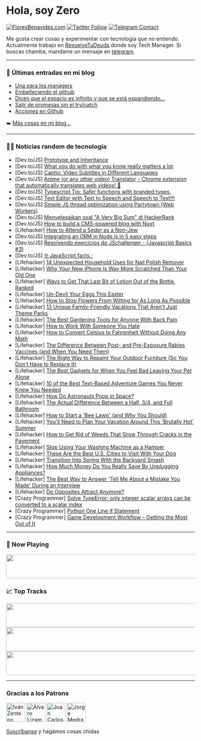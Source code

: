 # Hola, soy Zero

[![FloresBenavides.com](https://img.shields.io/website?down_message=oops&label=MiBlog&style=for-the-badge&up_message=online&url=https%3A%2F%2Ffloresbenavides.com)](https://floresbenavides.com) [![Twitter Follow](https://img.shields.io/twitter/follow/ZeroDragon?color=%231DA1F2&label=Follow&logo=twitter&logoColor=ffffff&style=for-the-badge)](https://twitter.com/zerodragon) [![Telegram Contact](https://img.shields.io/badge/escr%C3%ADbeme-ZeroDragon-%2326A5E4?style=for-the-badge&logo=telegram)](https://t.me/zerodragon)

Me gusta crear cosas y experimentar con tecnología que no entiendo.
Actualmente trabajo en [ResuelveTuDeuda](http://github.com/resuelve) donde soy Tech Manager.
Si buscas chamba, mandame un mensaje en [telegram](https://t.me/zerodragon).

---

### 📕 Últimas entradas en mi blog
<!-- BLOG-POST-LIST:START -->
- [Una para los managers](https://floresbenavides.com/una-para-los-managers/)
- [Embelleciendo el github](https://floresbenavides.com/embelleciendo-el-github/)
- [Dicen que el espacio es infinito y que se está expandiendo…](https://floresbenavides.com/dicen-que-el-espacio-es-infinito-y-que-se-esta-expandiendo/)
- [Salir de promesas sin el try/catch](https://floresbenavides.com/salir-de-promesas-sin-el-try-catch/)
- [Acciones en Github](https://floresbenavides.com/acciones-en-github/)
<!-- BLOG-POST-LIST:END -->

➡️ [Más cosas en mi blog...](https://floresbenavides.com)

---

### 👨‍💻 Noticias random de tecnología
<!-- TECH-POSTS:START -->
- [Dev.to/JS] [Prototype and Inheritance](https://dev.to/avinashvagh/prototype-and-inheritance-19mp)
- [Dev.to/JS] [What you do with what you know really matters a lot](https://dev.to/zacjac/what-you-do-with-what-you-know-is-really-matters-a-lot-3b40)
- [Dev.to/JS] [Captio: Video Subtitles in Different Languages](https://dev.to/asaoluelijah/captio-video-subtitles-in-different-languages-2g1k)
- [Dev.to/JS] [Anime &lpar;or any other video&rpar; Translator - Chrome extension that automatically translates web videos! 👯](https://dev.to/gregorygaines/anime-or-any-other-video-translator-chrome-extension-that-automatically-translates-web-videos-2mmi)
- [Dev.to/JS] [Typescript Tip: Safer functions with branded types.](https://dev.to/andersonjoseph/typescript-tip-safer-functions-with-branded-types-14o4)
- [Dev.to/JS] [Text Editor with Text to Speech and Speech to Text!!!](https://dev.to/moose_said/text-editor-with-text-to-speech-and-speech-to-text-4l37)
- [Dev.to/JS] [Simple JS thread optimization using Partytown &lpar;Web Workers&rpar;](https://dev.to/antonioerdeljac/optimize-js-thread-using-partytown-web-workers-39ac)
- [Dev.to/JS] [Menyelesaikan soal &quot;A Very Big Sum&quot; di HackerRank](https://dev.to/arisca_abdullah/menyelesaikan-soal-a-very-big-sum-di-hackerrank-pnk)
- [Dev.to/JS] [How to build a CMS-powered blog with Nuxt](https://dev.to/asayerio_techblog/how-to-build-a-cms-powered-blog-with-nuxt-4i1h)
- [Lifehacker] [How to Attend a Seder as a Non-Jew](https://lifehacker.com/how-to-attend-a-seder-as-a-non-jew-1848779745)
- [Dev.to/JS] [Integrating an ORM in Node.js in 5 easy steps](https://dev.to/ivanzm123/integrating-an-orm-in-nodejs-in-5-easy-steps-d4a)
- [Dev.to/JS] [Resolvendo exercícios do JSchallenger - &lpar;Javascript Basics #3&rpar;](https://dev.to/ananopaisdojavascript/resolvendo-exercicios-do-jschallenger-javascript-basics-3-22bp)
- [Dev.to/JS] [🤓 JavaScript facts :](https://dev.to/toqeer__abbas/javascript-facts--50hl)
- [Lifehacker] [14 Unexpected Household Uses for Nail Polish Remover](https://lifehacker.com/14-unexpected-household-uses-for-nail-polish-remover-1848771298)
- [Lifehacker] [Why Your New iPhone Is Way More Scratched Than Your Old One](https://lifehacker.com/why-your-new-iphone-is-way-more-scratched-than-your-old-1848777631)
- [Lifehacker] [Ways to Get That Last Bit of Lotion Out of the Bottle, Ranked](https://lifehacker.com/ways-to-get-that-last-bit-of-lotion-out-of-the-bottle-1848777207)
- [Lifehacker] [Un-Devil Your Eggs This Easter](https://lifehacker.com/un-devil-your-eggs-this-easter-1848778518)
- [Lifehacker] [How to Stop Flowers From Wilting for As Long As Possible](https://lifehacker.com/how-to-stop-flowers-from-wilting-for-as-long-as-possibl-1848778288)
- [Lifehacker] [13 Unique Family-Friendly Vacations That Aren&#39;t Just Theme Parks](https://lifehacker.com/13-unique-family-friendly-vacation-spots-that-arent-ju-1848777899)
- [Lifehacker] [The Best Gardening Tools for Anyone With Back Pain](https://lifehacker.com/the-best-gardening-tools-for-anyone-with-back-pain-1848776200)
- [Lifehacker] [How to Work With Someone You Hate](https://lifehacker.com/how-to-work-with-someone-you-hate-1848777512)
- [Lifehacker] [How to Convert Celsius to Fahrenheit Without Doing Any Math](https://lifehacker.com/how-to-convert-celsius-to-fahrenheit-without-doing-any-1848777530)
- [Lifehacker] [The Difference Between Post- and Pre-Exposure Rabies Vaccines &lpar;and When You Need Them&rpar;](https://lifehacker.com/the-difference-between-post-and-pre-exposure-rabies-va-1848776070)
- [Lifehacker] [The Right Way to Repaint Your Outdoor Furniture &lpar;So You Don’t Have to Replace It&rpar;](https://lifehacker.com/the-right-way-to-repaint-your-outdoor-furniture-so-you-1848774164)
- [Lifehacker] [The Best Gadgets for When You Feel Bad Leaving Your Pet Alone](https://lifehacker.com/the-best-gadgets-for-when-you-feel-bad-leaving-your-pet-1848771471)
- [Lifehacker] [10 of the Best Text-Based Adventure Games You Never Knew You Needed](https://lifehacker.com/10-of-the-best-text-based-adventure-games-you-never-kne-1848770935)
- [Lifehacker] [How Do Astronauts Poop in Space?](https://lifehacker.com/how-do-astronauts-shit-in-space-1848770799)
- [Lifehacker] [The Actual Difference Between a Half, 3/4, and Full Bathroom](https://lifehacker.com/the-actual-difference-between-a-half-3-4-and-full-bat-1848773483)
- [Lifehacker] [How to Start a &#39;Bee Lawn&#39; &lpar;and Why You Should&rpar;](https://lifehacker.com/how-to-start-a-bee-lawn-and-why-you-should-1848773490)
- [Lifehacker] [You&#39;ll Need to Plan Your Vacation Around This &#39;Brutally Hot&#39; Summer](https://lifehacker.com/youll-need-to-plan-your-vacation-around-this-brutally-h-1848773494)
- [Lifehacker] [How to Get Rid of Weeds That Grow Through Cracks in the Pavement](https://lifehacker.com/how-to-get-rid-of-weeds-that-grow-through-cracks-in-the-1848771475)
- [Lifehacker] [Stop Using Your Washing Machine as a Hamper](https://lifehacker.com/stop-using-your-washing-machine-as-a-hamper-1848771464)
- [Lifehacker] [These Are the Best U.S. Cities to Visit With Your Dog](https://lifehacker.com/these-are-the-best-u-s-cities-to-visit-with-your-dog-1848771493)
- [Lifehacker] [Transition Into Spring With the Backyard Smash](https://lifehacker.com/transition-into-spring-with-the-backyard-smash-1848770356)
- [Lifehacker] [How Much Money Do You Really Save By Unplugging Appliances?](https://lifehacker.com/how-much-money-do-you-really-save-by-unplugging-applian-1848763594)
- [Lifehacker] [The Best Way to Answer &#39;Tell Me About a Mistake You Made&#39; During an Interview](https://lifehacker.com/the-best-way-to-answer-tell-me-about-a-mistake-you-made-1848770251)
- [Lifehacker] [Do Opposites Attract Anymore?](https://lifehacker.com/do-opposites-attract-anymore-1848728003)
- [Crazy Programmer] [Solve TypeError: only integer scalar arrays can be converted to a scalar index](https://www.thecrazyprogrammer.com/2022/04/only-integer-scalar-arrays-can-be-converted-to-a-scalar-index.html)
- [Crazy Programmer] [Python One Line if Statement](https://www.thecrazyprogrammer.com/2022/04/python-one-line-if.html)
- [Crazy Programmer] [Game Development Workflow – Getting the Most Out of It](https://www.thecrazyprogrammer.com/2022/04/game-development-workflow.html)<!-- TECH-POSTS:END -->

---

### 🎵 Now Playing
<a href="https://spotify-now-playing-dun.vercel.app/now-playing?open"><img src="https://spotify-now-playing-dun.vercel.app/now-playing" width="540" height="64"></a>

### 📈 Top Tracks
<a href="https://spotify-now-playing-dun.vercel.app/top-tracks?i=1&open"><img src="https://spotify-now-playing-dun.vercel.app/top-tracks?i=1" width="540" height="64"></a>
<a href="https://spotify-now-playing-dun.vercel.app/top-tracks?i=2&open"><img src="https://spotify-now-playing-dun.vercel.app/top-tracks?i=2" width="540" height="64"></a>
<a href="https://spotify-now-playing-dun.vercel.app/top-tracks?i=3&open"><img src="https://spotify-now-playing-dun.vercel.app/top-tracks?i=3" width="540" height="64"></a>

---

### Gracias a los Patrons
[<img src="https://avatars.githubusercontent.com/u/243380?v=4" alt="Iván Zenteno" width="50px">](https://github.com/k001) [<img src="https://avatars.githubusercontent.com/u/19955639?v=4" alt="Álvaro Lizama" width="50px">](https://github.com/alvarolizama) [<img src="https://avatars.githubusercontent.com/u/2718753?v=4" alt="Juan Carlos Ruiz" width="50px">](https://github.com/JuanCrg90) [<img src="https://avatars.githubusercontent.com/u/37025?v=4" alt="Jorge Medrano" width="50px">](https://github.com/h1pp1e) 

[Suscríbanse](https://www.patreon.com/zerodragon) y hagámos cosas chidas
